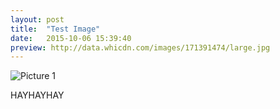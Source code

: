 ```yaml
---
layout: post
title:  "Test Image"
date:   2015-10-06 15:39:40
preview: http://data.whicdn.com/images/171391474/large.jpg
---
```


![Picture 1](http://data.whicdn.com/images/171391474/large.jpg)

HAYHAYHAY
